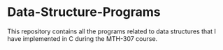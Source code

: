 # Data-Structure-Programs
This repository contains all the programs related to data structures that I have implemented in C during the MTH-307 course.

